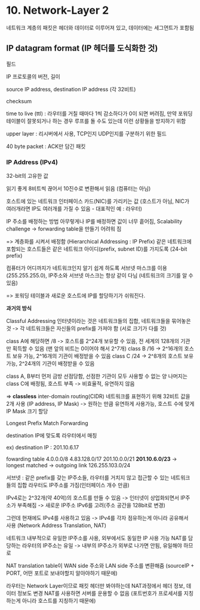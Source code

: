 # 10. Network-Layer 2

네트워크 계층의 패킷은 헤더와 데이터로 이루어져 있고, 데이터에는 세그먼트가 포함됨

## **IP datagram format (IP 헤더를 도식화한 것)**

필드

IP 프로토콜의 버전, 길이

source IP address, destination IP address (각 32비트)

checksum

time to live (ttl) : 라우터를 거칠 때마다 1씩 감소하다가 0이 되면 버려짐, 만약 포워딩 테이블이 잘못되거나 하는 경우 루프를 돌 수도 있는데 이런 상황들을 방지하기 위함

upper layer : 리시버에서 사용, TCP인지 UDP인지를 구분하기 위한 필드

40 byte packet : ACK만 담긴 패킷

### IP Address (IPv4)
32-bit의 고유한 값

읽기 좋게 8비트씩 끊어서 10진수로 변환해서 읽음 (컴퓨터는 아님)

호스트에 있는 네트워크 인터페이스 카드(NIC)를 가리키는 값 (호스트가 아님, NIC가 여러개라면 IP도 여러개를 가질 수 있음 - 대표적인 예 : 라우터)

IP 주소를 배정하는 방법
아무렇게나 IP를 배정하면 값이 너무 흩어짐, Scalability challenge -> forwarding table을 만들기 어려워 짐

=> 계층화를 시켜서 배정함 (Hierarchical Addressing : IP Prefix)
같은 네트워크에 포함되는 호스트들은 같은 네트워크 아이디(prefix, subnet ID)를 가지도록 (24-bit prefix)

컴퓨터가 어디까지가 네트워크인지 알기 쉽게 하도록 서브넷 마스크를 이용(255.255.255.0), IP주소와 서브넷 마스크는 항상 같이 다님 (네트워크의 크기를 알 수 있음)

=> 포워딩 테이블과 새로운 호스트에 IP를 할당하기가 쉬워진다.

**과거의 방식**

Classful Addressing
인터넷이라는 것은 네트워크들의 집합, 네트워크들을 묶어놓은 것
-> 각 네트워크들은 자신들의 prefix를 가져야 함 (서로 크기가 다를 것)

class A에 해당하면 /8 -> 호스트를 2^24개 보유할 수 있음, 전 세계의 128개의 기관만 획득할 수 있음 (맨 앞의 비트는 0이어야 해서 2^7개)
class B /16 -> 2^16개의 호스트 보유 가능, 2^16개의 기관이 배정받을 수 있음
class C /24 -> 2^8개의 호스트 보유 가능, 2^24개의 기관이 배정받을 수 있음

class A, B부터 먼저 금방 선점당함, 선점한 기관이 모두 사용할 수 없는 양
나머지는 class C에 배정됨, 호스트 부족
-> 비효율적, 유연하지 않음

=> **classless** inter-domain routing(CIDR)
네트워크를 표현하기 위해 32비트 값을 2개 사용 (IP address, IP Mask) -> 원하는 만큼 유연하게 사용가능, 호스트 수에 맞게 IP Mask 크기 할당

Longest Prefix Match Forwarding

destination IP에 맞도록 라우터에서 매칭

ex)
 destination IP : 201.10.6.17

 fowarding table
 4.0.0.0/8
 4.83.128.0/17
 201.10.0.0/21
**201.10.6.0/23** -> longest matched -> outgoing link
 126.255.103.0/24

 서브넷 : 같은 prefix를 갖는 IP주소들, 라우터를 거치지 않고 접근할 수 있는 네트워크들의 집합
 라우터도 IP주소를 가짐(인터페이스 개수 만큼)

IPv4로는 2^32개(약 40억)의 호스트를 만들 수 있음 -> 인터넷이 상업화되면서 IP주소가 부족해짐 -> 새로운 IP주소 IPv6를 고려(주소 공간을 128bit로 변경)

그런데 현재에도 IPv4를 사용하고 있음 -> IPv4를 각자 점유하는게 아니라 공유해서 사용 (Network Address Translation, NAT)

네트워크 내부적으로 유일한 IP주소를 사용, 외부에서도 동일한 IP 사용 가능 NAT를 담당하는 라우터의 IP주소는 유일 -> 내부의 IP주소가 외부로 나가면 안됨, 유일해야 하므로

NAT translation table이 WAN side 주소와 LAN side 주소를 변환해줌 (sourceIP + PORT, 어떤 포트로 보내야할지 알아야하기 때문에)

라우터는 Network Layer이므로 패킷 헤더만 봐야하는데 NAT과정에서 헤더 정보, 데이터 정보도 변경
NAT를 사용하면 서버를 운용할 수 없음 (포트번호가 프로세서를 지칭하는게 아니라 호스트를 지칭하기 때문에)
